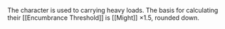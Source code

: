 The character is used to carrying heavy loads. The basis for calculating their [[Encumbrance Threshold]] is [[Might]] ×1.5, rounded down.